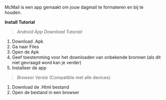 McMail is een app gemaakt om jouw dagmail te formateren en bij te houden.

**Install Tutorial**
>*Android App Download Tutorial*:
 1. Download .Apk
 2. Ga naar Files
 3. Open de Apk
 4. Geef toestemming voor het downloaden van onbekende bronnen (als dit niet gevraagd word kan je verder)
 5. Installeer de app

>*Browser Versie* (Compatible met alle devices)
 1. Download de .Html bestand
 2. Open de bestand in een browser
